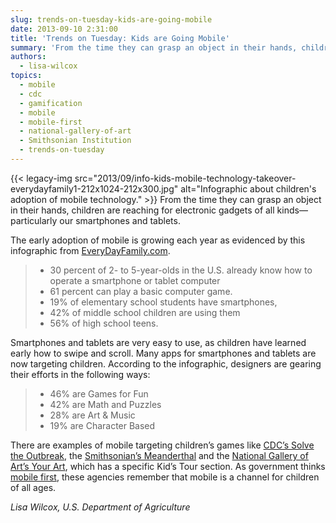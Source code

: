 ```yaml
---
slug: trends-on-tuesday-kids-are-going-mobile
date: 2013-09-10 2:31:00
title: 'Trends on Tuesday: Kids are Going Mobile'
summary: 'From the time they can grasp an object in their hands, children are reaching for electronic gadgets of all kinds&mdash;particularly our smartphones and tablets. The early adoption of mobile is growing each year as evidenced by this infographic from EveryDayFamily.com. 30 percent of 2- to'
authors:
  - lisa-wilcox
topics:
  - mobile
  - cdc
  - gamification
  - mobile
  - mobile-first
  - national-gallery-of-art
  - Smithsonian Institution
  - trends-on-tuesday
---
```


{{< legacy-img src="2013/09/info-kids-mobile-technology-takeover-everydayfamily1-212x1024-212x300.jpg" alt="Infographic about children's adoption of mobile technology." >}} From the time they can grasp an object in their hands, children are reaching for electronic gadgets of all kinds—particularly our smartphones and tablets.

The early adoption of mobile is growing each year as evidenced by this infographic from [EveryDayFamily.com](http://www.everydayfamily.com/blog/kids-and-the-mobile-technology-takeover/).

>   * 30 percent of 2- to 5-year-olds in the U.S. already know how to operate a smartphone or tablet computer
>   * 61 percent can play a basic computer game.
>   * 19% of elementary school students have smartphones,
>   * 42% of middle school children are using them
>   *  56% of high school teens.

Smartphones and tablets are very easy to use, as children have learned early how to swipe and scroll. Many apps for smartphones and tablets are now targeting children. According to the infographic, designers are gearing their efforts in the following ways:

>   * 46% are Games for Fun
>   * 42% are Math and Puzzles
>   * 28% are Art & Music
>   * 19% are Character Based

There are examples of mobile targeting children’s games like [CDC’s Solve the Outbreak](http://www.cdc.gov/mobile/Applications/sto/), the [Smithsonian’s Meanderthal](http://humanorigins.si.edu/resources/multimedia/mobile-apps) and the [National Gallery of Art&#8217;s  Your Art](http://www.nga.gov/content/ngaweb/visit/tours-and-guides/mobile-app.html), which has a specific Kid’s Tour section. As government thinks [mobile first](https://digitalgov.sites.usa.gov/2013/09/30/mobile-first/ "Mobile First"), these agencies remember that mobile is a channel for children of all ages.

_Lisa Wilcox, U.S. Department of Agriculture_